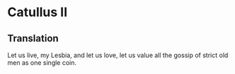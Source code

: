 # Catullus II

## Translation

Let us live, my Lesbia, and let us love, let us value all the gossip of strict old men as one single coin.